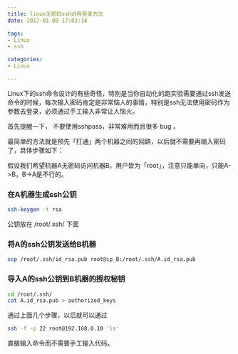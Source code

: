 ```yaml
---
title: linux无密码ssh远程登录方法
date: 2017-01-08 17:03:14

tags:
- Linux
- ssh

categories: 
- Linux

---
```


Linux下的ssh命令设计的有些奇怪，特别是当你自动化的跑实验需要通过ssh发送命令的时候，每次输入密码肯定是非常恼人的事情，特别是ssh无法使用密码作为参数去登录，必须通过手工输入非常让人恼火。

首先提醒一下， 不要使用sshpass，非常难用而且很多 bug 。

最简单的方法就是预先「打通」两个机器之间的回路，以后就不需要再输入密码了，具体步骤如下：

<!--more-->

假设我们希望机器A无密码访问机器B，用户皆为「root」，注意只能单向，只能A->B，B->A是不行的。

### 在A机器生成ssh公钥

```bash
ssh-keygen -t rsa
```

公钥放在 /root/.ssh/ 下面

### 将A的ssh公钥发送给B机器

```bash
scp /root/.ssh/id_rsa.pub root@ip_B:/root/.ssh/A.id_rsa.pub
```

### 导入A的ssh公钥到B机器的授权秘钥

```bash
cd /root/.ssh/
cat A.id_rsa.pub > authorized_keys
```

通过上面几个步骤，以后就可以通过

```bash
ssh -f -p 22 root@192.168.0.10 'ls'
```
直接输入命令而不需要手工输入代码。